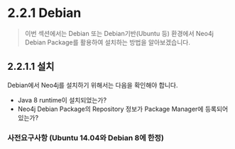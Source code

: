 # 2.2.1 Debian

> 이번 섹션에서는 Debian 또는 Debian기반\(Ubuntu 등\) 환경에서 Neo4j Debian Package를 활용하여 설치하는 방법을 알아보겠습니다.

## 2.2.1.1 설치

Debian에서 Neo4j를 설치하기 위해서는 다음을 확인해야 합니다.

* Java 8 runtime이 설치되었는가?
* Neo4j Debian Package의 Repository 정보가 Package Manager에 등록되어있는가?

### 사전요구사항 \(Ubuntu 14.04와 Debian 8에 한정\)





